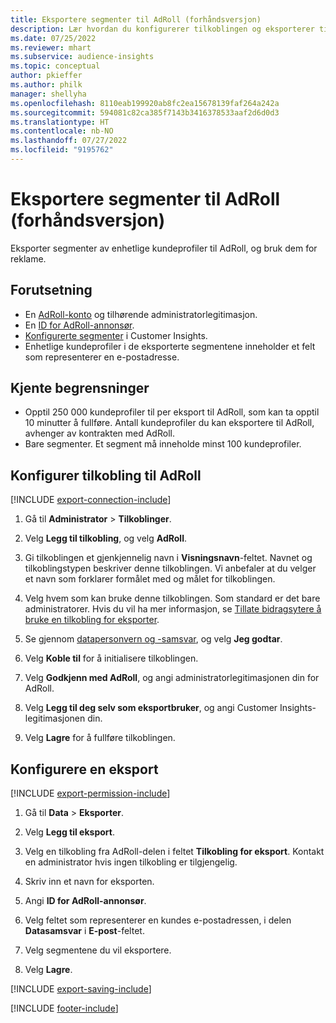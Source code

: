 ```yaml
---
title: Eksportere segmenter til AdRoll (forhåndsversjon)
description: Lær hvordan du konfigurerer tilkoblingen og eksporterer til AdRoll.
ms.date: 07/25/2022
ms.reviewer: mhart
ms.subservice: audience-insights
ms.topic: conceptual
author: pkieffer
ms.author: philk
manager: shellyha
ms.openlocfilehash: 8110eab199920ab8fc2ea15678139faf264a242a
ms.sourcegitcommit: 594081c82ca385f7143b3416378533aaf2d6d0d3
ms.translationtype: HT
ms.contentlocale: nb-NO
ms.lasthandoff: 07/27/2022
ms.locfileid: "9195762"
---
```

# <a name="export-segments-to-adroll-preview"></a>Eksportere segmenter til AdRoll (forhåndsversjon)

Eksporter segmenter av enhetlige kundeprofiler til AdRoll, og bruk dem for reklame.

## <a name="prerequisites"></a>Forutsetning

- En [AdRoll-konto](https://www.adroll.com/) og tilhørende administratorlegitimasjon.
- En [ID for AdRoll-annonsør](https://help.adroll.com/hc/articles/212011838-Advertiser-Profiles).
- [Konfigurerte segmenter](segments.md) i Customer Insights.
- Enhetlige kundeprofiler i de eksporterte segmentene inneholder et felt som representerer en e-postadresse.

## <a name="known-limitations"></a>Kjente begrensninger

- Opptil 250 000 kundeprofiler til per eksport til AdRoll, som kan ta opptil 10 minutter å fullføre. Antall kundeprofiler du kan eksportere til AdRoll, avhenger av kontrakten med AdRoll.
- Bare segmenter. Et segment må inneholde minst 100 kundeprofiler.

## <a name="set-up-connection-to-adroll"></a>Konfigurer tilkobling til AdRoll

[!INCLUDE [export-connection-include](includes/export-connection-admn.md)]

1. Gå til **Administrator** > **Tilkoblinger**.

1. Velg **Legg til tilkobling**, og velg **AdRoll**.

1. Gi tilkoblingen et gjenkjennelig navn i **Visningsnavn**-feltet. Navnet og tilkoblingstypen beskriver denne tilkoblingen. Vi anbefaler at du velger et navn som forklarer formålet med og målet for tilkoblingen.

1. Velg hvem som kan bruke denne tilkoblingen. Som standard er det bare administratorer. Hvis du vil ha mer informasjon, se [Tillate bidragsytere å bruke en tilkobling for eksporter](connections.md#allow-contributors-to-use-a-connection-for-exports).

1. Se gjennom [datapersonvern og -samsvar](connections.md#data-privacy-and-compliance), og velg **Jeg godtar**.

1. Velg **Koble til** for å initialisere tilkoblingen.

1. Velg **Godkjenn med AdRoll**, og angi administratorlegitimasjonen din for AdRoll.

1. Velg **Legg til deg selv som eksportbruker**, og angi Customer Insights-legitimasjonen din.

1. Velg **Lagre** for å fullføre tilkoblingen.

## <a name="configure-an-export"></a>Konfigurere en eksport

[!INCLUDE [export-permission-include](includes/export-permission.md)]

1. Gå til **Data** > **Eksporter**.

1. Velg **Legg til eksport**.

1. Velg en tilkobling fra AdRoll-delen i feltet **Tilkobling for eksport**. Kontakt en administrator hvis ingen tilkobling er tilgjengelig.

1. Skriv inn et navn for eksporten.

1. Angi **ID for AdRoll-annonsør**.

1. Velg feltet som representerer en kundes e-postadressen, i delen **Datasamsvar** i **E-post**-feltet.

1. Velg segmentene du vil eksportere.

1. Velg **Lagre**.

[!INCLUDE [export-saving-include](includes/export-saving.md)]

[!INCLUDE [footer-include](includes/footer-banner.md)]

